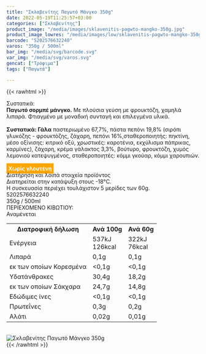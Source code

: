 ```yaml
---
title: "Σκλαβενίτης Παγωτό Μάνγκο 350g"
date: 2022-05-19T11:25:57+03:00
categories: ["Σκλαβενίτης"]
product_image: "/media/images/sklavenitis-pagwto-mangko-350g.jpg"
product_image_lowres: "/media/images/low/sklavenitis-pagwto-mangko-350g.jpg"
barcode: "5202576632240"
varos: "350g / 500ml"
bar_img: "/media/svg/barcode.svg"
var_img: "/media/svg/varos.svg"
gencat: ["Τρόφιμα"]
tags: ["Παγωτά"]

---
```

{{< rawhtml >}}

<div class="sload570"><div class="product"><div id="sistatika">Συστατικά:</div><div class="alltext"><b>Παγωτό σορμπέ μάνγκο.</b> Με πλούσια γεύση με φρουκτόζη, χαμηλά λιπαρά. Φτιαγμένο με μοναδική συνταγή και επιλεγμένα υλικά.<br><br><b>Συστατικά: Γάλα</b> παστεριωμένο 67,7%, πάστα πεπόνι 19,8% (σιρόπι γλυκόζης - φρουκτόζης, ζάχαρη, πεπόνι 16%,σταθεροποιητής: πηκτίνη, μέσο οξίνισης: κιτρικό οξύ, χρωστικές: καροτένια, εκχύλισμα πάπρικας, καρμίνες), ζάχαρη, κρέμα γάλακτος 3,3%, βούτυρο, φρουκτόζη, χυμός λεμονιού κατεψυγμένος, σταθεροποιητές: κόμμι γκούαρ, κόμμι χαρουπιών.<br><br><b style="background:orange;padding:5px;color:#fff">Χωρίς γλουτένη</b></div><div id="loipa">Διατήρηση και λοιπά στοιχεία προϊόντος</div><div class="alltext">Διατηρείται στην κατάψυξη στους -18°C.<br>Η συσκευασία περιέχει τουλάχιστον 5 μερίδες των 60g.<br></div><div id="barcode"><div id="barimage1"></div><span id="bartext">5202576632240</span></div><div id="varos"><div id="varosimage1"></div><span id="varostext">350g / 500ml</span></div><div id="kivotio">ΠΕΡΙΕΧΟΜΕΝΟ ΚΙΒΩΤΙΟΥ:<br>Αναμένεται</div><div class="tabout"><table id="diatable"><tbody><tr><th>Διατροφική δήλωση</th><th>Ανά 100g</th><th>Ανά 60g</th></tr><tr><td class="texr2">Ενέργεια</td><td class="texr">537kJ<br>126kcal</td><td class="texr">322kJ<br>76kcal</td></tr><tr><td class="texr2">Λιπαρά</td><td class="texr">0,1g</td><td class="texr">0,1g</td></tr><tr><td class="gray">εκ των οποίων Κορεσµένα</td><td class="gray2">&lt;0,1g</td><td class="gray2">&lt;0,1g</td></tr><tr><td class="texr2">Yδατάνθρακες</td><td class="texr">30,4g</td><td class="texr">18,2g</td></tr><tr><td class="gray">εκ των οποίων Σάκχαρα</td><td class="gray2">24,7g</td><td class="gray2">14,8g</td></tr><tr><td class="texr2">Eδώδιμες ίνες</td><td class="texr">&lt;0,1g</td><td class="texr">&lt;0,1g</td></tr><tr><td class="texr2">Πρωτεΐνες</td><td class="texr">0,3g</td><td class="texr">0,2g</td></tr><tr><td class="texr2">Αλάτι</td><td class="texr">0,02g</td><td class="texr">0,01g</td></tr></tbody></table></div><br><div class="pimg"><img alt="Σκλαβενίτης Παγωτό Μάνγκο 350g" title="Σκλαβενίτης Παγωτό Μάνγκο 350g" src="/media/images/sklavenitis-pagwto-mangko-350g.jpg"></div></div></div>
{{< /rawhtml >}}


